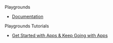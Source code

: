 Playgrounds

* [Documentation](https://developer.apple.com/swift-playgrounds/)

Playgrounds Tutorials

* [Get Started with Apps & Keep Going with Apps](https://support.apple.com/en-am/guide/playgrounds-ipad/itc2b8af4dg8/ipados)
